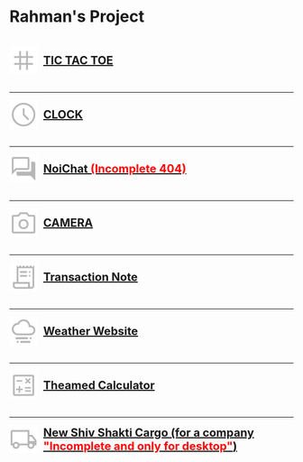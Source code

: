 # Rahman's Project
<br>
<a href="https://faizanurahman17.github.io/tictactoegame" style="display: flex; align-items: center; justify-content: start;">
    <img src="tic-tac-toe.png" height="50px" width="50px" style="margin-right: 10px;">
    <span style="font-size: 20px; font-weight: bold;">TIC TAC TOE</span>
</a>
<br>
<hr>
<a href="https://faizanurahman17.github.io/clock" style="display: flex; align-items: center; justify-content: start;">
    <img src="clock.png" height="50px" width="50px" style="margin-right: 10px;">
    <span style="font-size: 20px; font-weight: bold;">CLOCK</span>
</a>
<br>
<hr>
<a href="https://faizanurahman17.github.io/(NoiChat)" style="display: flex; align-items: center; justify-content: start;">
    <img src="chat.png" height="50px" width="50px" style="margin-right: 10px;">
    <span style="font-size: 20px; font-weight: bold;">NoiChat <span style="color: red;">(Incomplete 404)</span></span>
</a>
<br>
<hr>
<!-- <a href="https://faizanurahman17.github.io/(python)" style="display: flex; align-items: center; justify-content: start;">
    <img src="terminal.png" height="50px" width="50px" style="margin-right: 10px;">
    <span style="font-size: 20px; font-weight: bold;">PYTHON <span style="color: red;">(Incomplete 404)</span></span>
</a>
<br>
<hr> -->
<a href="https://faizanurahman17.github.io/camera" style="display: flex; align-items: center; justify-content: start;">
    <img src="camera.png" height="50px" width="50px" style="margin-right: 10px;">
    <span style="font-size: 20px; font-weight: bold;">CAMERA</span>
</a>
<br>
<hr>
<a href="https://faizanurahman17.github.io/transection" style="display: flex; align-items: center; justify-content: start;">
    <img src="transection-note.png" height="50px" width="50px" style="margin-right: 10px;">
    <span style="font-size: 20px; font-weight: bold;">Transaction Note</span>
</a>
<br>
<hr>
<a href="https://faizanurahman17.github.io/weather-website" style="display: flex; align-items: center; justify-content: start;">
    <img src="weather.png" height="50px" width="50px" style="margin-right: 10px;">
    <span style="font-size: 20px; font-weight: bold;">Weather Website</span>
</a>
<br>
<hr>
<a href="https://faizanurahman17.github.io/calculator" style="display: flex; align-items: center; justify-content: start;">
    <img src="calc.png" height="50px" width="50px" style="margin-right: 10px;">
    <span style="font-size: 20px; font-weight: bold;">Theamed Calculator</span>
</a>
<br>
<hr>
<a href="https://faizanurahman17.github.io/newshivshakticargo" style="display: flex; align-items: center; justify-content: start;">
    <img src="cargo.png" height="50px" width="50px" style="margin-right: 10px;">
    <span style="font-size: 20px; font-weight: bold;">New Shiv Shakti Cargo (for a company <span style="color: red;">"Incomplete and  only for desktop"</span>)</span>
</a>